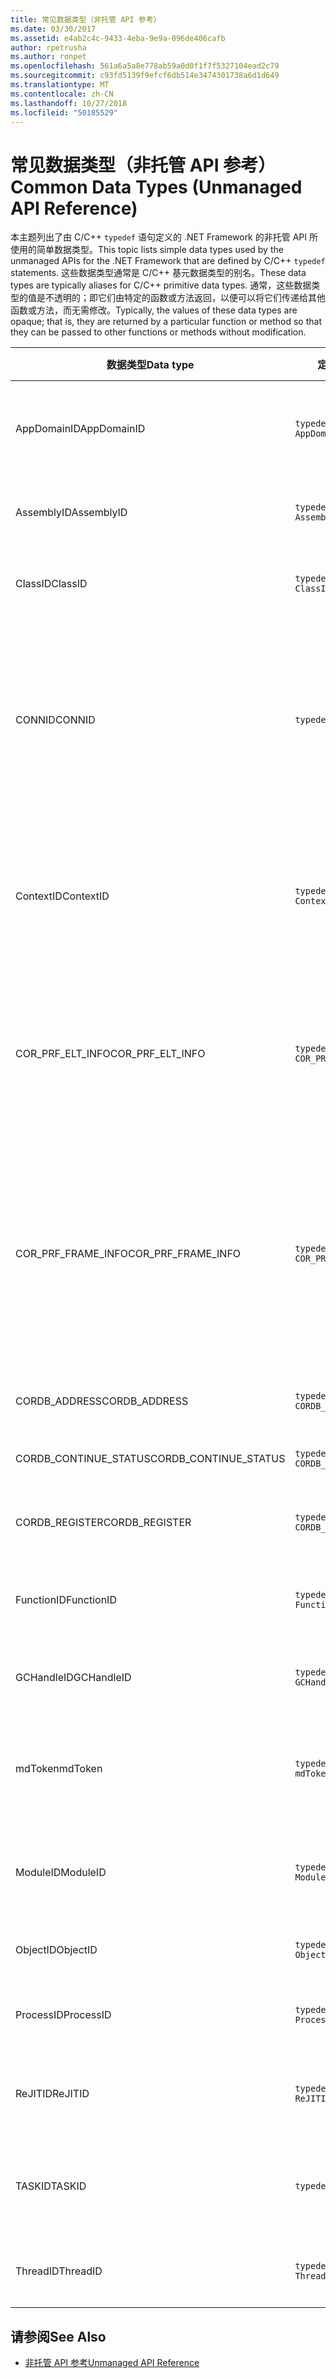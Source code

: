```yaml
---
title: 常见数据类型（非托管 API 参考）
ms.date: 03/30/2017
ms.assetid: e4ab2c4c-9433-4eba-9e9a-096de406cafb
author: rpetrusha
ms.author: ronpet
ms.openlocfilehash: 561a6a5a8e778ab59a0d0f1f7f5327104ead2c79
ms.sourcegitcommit: c93fd5139f9efcf6db514e3474301738a6d1d649
ms.translationtype: MT
ms.contentlocale: zh-CN
ms.lasthandoff: 10/27/2018
ms.locfileid: "50185529"
---
```

# <a name="common-data-types-unmanaged-api-reference"></a><span data-ttu-id="a5f90-102">常见数据类型（非托管 API 参考）</span><span class="sxs-lookup"><span data-stu-id="a5f90-102">Common Data Types (Unmanaged API Reference)</span></span>
<span data-ttu-id="a5f90-103">本主题列出了由 C/C++ `typedef` 语句定义的 .NET Framework 的非托管 API 所使用的简单数据类型。</span><span class="sxs-lookup"><span data-stu-id="a5f90-103">This topic lists simple data types used by the unmanaged APIs for the .NET Framework that are defined by C/C++ `typedef` statements.</span></span> <span data-ttu-id="a5f90-104">这些数据类型通常是 C/C++ 基元数据类型的别名。</span><span class="sxs-lookup"><span data-stu-id="a5f90-104">These data types are typically aliases for C/C++ primitive data types.</span></span> <span data-ttu-id="a5f90-105">通常，这些数据类型的值是不透明的；即它们由特定的函数或方法返回，以便可以将它们传递给其他函数或方法，而无需修改。</span><span class="sxs-lookup"><span data-stu-id="a5f90-105">Typically, the values of these data types are opaque; that is, they are returned by a particular function or method so that they can be passed to other functions or methods without modification.</span></span>  
  
|<span data-ttu-id="a5f90-106">数据类型</span><span class="sxs-lookup"><span data-stu-id="a5f90-106">Data type</span></span>|<span data-ttu-id="a5f90-107">定义</span><span class="sxs-lookup"><span data-stu-id="a5f90-107">Definition</span></span>|<span data-ttu-id="a5f90-108">定义位置</span><span class="sxs-lookup"><span data-stu-id="a5f90-108">Defined in</span></span>|<span data-ttu-id="a5f90-109">描述</span><span class="sxs-lookup"><span data-stu-id="a5f90-109">Description</span></span>|  
|---------------|----------------|----------------|-----------------|  
|<span data-ttu-id="a5f90-110">AppDomainID</span><span class="sxs-lookup"><span data-stu-id="a5f90-110">AppDomainID</span></span>|`typedef UINT_PTR AppDomainID;`|<span data-ttu-id="a5f90-111">corprof.h</span><span class="sxs-lookup"><span data-stu-id="a5f90-111">corprof.h</span></span>|<span data-ttu-id="a5f90-112">应用程序域的标识符。</span><span class="sxs-lookup"><span data-stu-id="a5f90-112">The identifier of an application domain.</span></span>|  
|<span data-ttu-id="a5f90-113">AssemblyID</span><span class="sxs-lookup"><span data-stu-id="a5f90-113">AssemblyID</span></span>|`typedef UINT_PTR AssemblyID;`|<span data-ttu-id="a5f90-114">corprof.h</span><span class="sxs-lookup"><span data-stu-id="a5f90-114">corprof.h</span></span>|<span data-ttu-id="a5f90-115">程序集的标识符。</span><span class="sxs-lookup"><span data-stu-id="a5f90-115">The identifier of an assembly.</span></span>|  
|<span data-ttu-id="a5f90-116">ClassID</span><span class="sxs-lookup"><span data-stu-id="a5f90-116">ClassID</span></span>|`typedef UINT_PTR ClassID;`|<span data-ttu-id="a5f90-117">corprof.h</span><span class="sxs-lookup"><span data-stu-id="a5f90-117">corprof.h</span></span>|<span data-ttu-id="a5f90-118">托管类的标识符。</span><span class="sxs-lookup"><span data-stu-id="a5f90-118">The identifier of a managed class.</span></span>|  
|<span data-ttu-id="a5f90-119">CONNID</span><span class="sxs-lookup"><span data-stu-id="a5f90-119">CONNID</span></span>|`typedef DWORD CONNID;`|<span data-ttu-id="a5f90-120">cordebug.h、mscoree.h</span><span class="sxs-lookup"><span data-stu-id="a5f90-120">cordebug.h, mscoree.h</span></span>|<span data-ttu-id="a5f90-121">已连接到 Microsoft SQL Server 实例的线程的连接标识符。</span><span class="sxs-lookup"><span data-stu-id="a5f90-121">The connection identifier for a thread that is connected to an instance of Microsoft SQL Server.</span></span>|  
|<span data-ttu-id="a5f90-122">ContextID</span><span class="sxs-lookup"><span data-stu-id="a5f90-122">ContextID</span></span>|`typedef UINT_PTR ContextID;`|<span data-ttu-id="a5f90-123">corprof.h</span><span class="sxs-lookup"><span data-stu-id="a5f90-123">corprof.h</span></span>|<span data-ttu-id="a5f90-124">与特定托管线程关联的上下文的标识符。</span><span class="sxs-lookup"><span data-stu-id="a5f90-124">The identifier of the context associated with a particular managed thread.</span></span>|  
|<span data-ttu-id="a5f90-125">COR_PRF_ELT_INFO</span><span class="sxs-lookup"><span data-stu-id="a5f90-125">COR_PRF_ELT_INFO</span></span>|`typedef UINT_PTR COR_PRF_ELT_INFO;`|<span data-ttu-id="a5f90-126">corprof.h</span><span class="sxs-lookup"><span data-stu-id="a5f90-126">corprof.h</span></span>|<span data-ttu-id="a5f90-127">表示有关特定堆栈帧的信息的不透明的句柄。</span><span class="sxs-lookup"><span data-stu-id="a5f90-127">An opaque handle that represents information about a particular stack frame.</span></span>|  
|<span data-ttu-id="a5f90-128">COR_PRF_FRAME_INFO</span><span class="sxs-lookup"><span data-stu-id="a5f90-128">COR_PRF_FRAME_INFO</span></span>|`typedef UINT_PTR COR_PRF_FRAME_INFO;`|<span data-ttu-id="a5f90-129">corprof.h</span><span class="sxs-lookup"><span data-stu-id="a5f90-129">corprof.h</span></span>|<span data-ttu-id="a5f90-130">指向堆栈帧的不透明的句柄。</span><span class="sxs-lookup"><span data-stu-id="a5f90-130">An opaque handle that points to a stack frame.</span></span> <span data-ttu-id="a5f90-131">此句柄仅在其传递到的回调过程中有效。</span><span class="sxs-lookup"><span data-stu-id="a5f90-131">It is valid only during the callback to which it is passed.</span></span>|  
|<span data-ttu-id="a5f90-132">CORDB_ADDRESS</span><span class="sxs-lookup"><span data-stu-id="a5f90-132">CORDB_ADDRESS</span></span>|`typedef ULONG64 CORDB_ADDRESS;`|<span data-ttu-id="a5f90-133">cordebug.h</span><span class="sxs-lookup"><span data-stu-id="a5f90-133">cordebug.h</span></span>|<span data-ttu-id="a5f90-134">内存中的地址。</span><span class="sxs-lookup"><span data-stu-id="a5f90-134">An address in memory.</span></span>|  
|<span data-ttu-id="a5f90-135">CORDB_CONTINUE_STATUS</span><span class="sxs-lookup"><span data-stu-id="a5f90-135">CORDB_CONTINUE_STATUS</span></span>|`typedef DWORD CORDB_CONTINUE_STATUS;`|<span data-ttu-id="a5f90-136">cordebug.h</span><span class="sxs-lookup"><span data-stu-id="a5f90-136">cordebug.h</span></span>|<span data-ttu-id="a5f90-137">继续状态。</span><span class="sxs-lookup"><span data-stu-id="a5f90-137">The continuation status.</span></span>|  
|<span data-ttu-id="a5f90-138">CORDB_REGISTER</span><span class="sxs-lookup"><span data-stu-id="a5f90-138">CORDB_REGISTER</span></span>|`typedef ULONG64 CORDB_REGISTER;`|<span data-ttu-id="a5f90-139">cordebug.h</span><span class="sxs-lookup"><span data-stu-id="a5f90-139">cordebug.h</span></span>|<span data-ttu-id="a5f90-140">CPU 寄存器的值。</span><span class="sxs-lookup"><span data-stu-id="a5f90-140">The value of a CPU register.</span></span>|  
|<span data-ttu-id="a5f90-141">FunctionID</span><span class="sxs-lookup"><span data-stu-id="a5f90-141">FunctionID</span></span>|`typedef UINT_PTR FunctionID;`|<span data-ttu-id="a5f90-142">corprof.h</span><span class="sxs-lookup"><span data-stu-id="a5f90-142">corprof.h</span></span>|<span data-ttu-id="a5f90-143">函数或方法的标识符。</span><span class="sxs-lookup"><span data-stu-id="a5f90-143">The identifier of a function or method.</span></span>|  
|<span data-ttu-id="a5f90-144">GCHandleID</span><span class="sxs-lookup"><span data-stu-id="a5f90-144">GCHandleID</span></span>|`typedef UINT_PTR GCHandleID;`|<span data-ttu-id="a5f90-145">corprof.h</span><span class="sxs-lookup"><span data-stu-id="a5f90-145">corprof.h</span></span>|<span data-ttu-id="a5f90-146">垃圾回收句柄。</span><span class="sxs-lookup"><span data-stu-id="a5f90-146">A garbage collection handle.</span></span>|  
|<span data-ttu-id="a5f90-147">mdToken</span><span class="sxs-lookup"><span data-stu-id="a5f90-147">mdToken</span></span>|`typedef UINT32 mdToken;`|<span data-ttu-id="a5f90-148">corprof.h</span><span class="sxs-lookup"><span data-stu-id="a5f90-148">corprof.h</span></span>|<span data-ttu-id="a5f90-149">元数据标记（元数据表中的某行）。</span><span class="sxs-lookup"><span data-stu-id="a5f90-149">A   metadata token (a row in a metadata table).</span></span>|  
|<span data-ttu-id="a5f90-150">ModuleID</span><span class="sxs-lookup"><span data-stu-id="a5f90-150">ModuleID</span></span>|`typedef UINT_PTR ModuleID;`|<span data-ttu-id="a5f90-151">corprof.h</span><span class="sxs-lookup"><span data-stu-id="a5f90-151">corprof.h</span></span>|<span data-ttu-id="a5f90-152">程序集模块的标识符。</span><span class="sxs-lookup"><span data-stu-id="a5f90-152">The identifier of an assembly module.</span></span>|  
|<span data-ttu-id="a5f90-153">ObjectID</span><span class="sxs-lookup"><span data-stu-id="a5f90-153">ObjectID</span></span>|`typedef UINT_PTR ObjectID;`|<span data-ttu-id="a5f90-154">corprof.h</span><span class="sxs-lookup"><span data-stu-id="a5f90-154">corprof.h</span></span>|<span data-ttu-id="a5f90-155">对象的标识符。</span><span class="sxs-lookup"><span data-stu-id="a5f90-155">The identifier of an object.</span></span>|  
|<span data-ttu-id="a5f90-156">ProcessID</span><span class="sxs-lookup"><span data-stu-id="a5f90-156">ProcessID</span></span>|`typedef UINT_PTR ProcessID;`|<span data-ttu-id="a5f90-157">corprof.h</span><span class="sxs-lookup"><span data-stu-id="a5f90-157">corprof.h</span></span>|<span data-ttu-id="a5f90-158">托管进程的标识符。</span><span class="sxs-lookup"><span data-stu-id="a5f90-158">The identifier of a managed process.</span></span>|  
|<span data-ttu-id="a5f90-159">ReJITID</span><span class="sxs-lookup"><span data-stu-id="a5f90-159">ReJITID</span></span>|`typedef UINT_PTR ReJITID;`|<span data-ttu-id="a5f90-160">corprof.h</span><span class="sxs-lookup"><span data-stu-id="a5f90-160">corprof.h</span></span>|<span data-ttu-id="a5f90-161">实时编译的函数的标识符。</span><span class="sxs-lookup"><span data-stu-id="a5f90-161">The identifier of a jitted function.</span></span>|  
|<span data-ttu-id="a5f90-162">TASKID</span><span class="sxs-lookup"><span data-stu-id="a5f90-162">TASKID</span></span>|`typedef UINT64 TASKID;`|<span data-ttu-id="a5f90-163">cordebug.h、mscoree.h</span><span class="sxs-lookup"><span data-stu-id="a5f90-163">cordebug.h, mscoree.h</span></span>|<span data-ttu-id="a5f90-164">标识符[ICLRTask](../../../docs/framework/unmanaged-api/hosting/iclrtask-interface.md)实例。</span><span class="sxs-lookup"><span data-stu-id="a5f90-164">The identifier of an [ICLRTask](../../../docs/framework/unmanaged-api/hosting/iclrtask-interface.md) instance.</span></span>|  
|<span data-ttu-id="a5f90-165">ThreadID</span><span class="sxs-lookup"><span data-stu-id="a5f90-165">ThreadID</span></span>|`typedef UINT_PTR ThreadID;`|<span data-ttu-id="a5f90-166">corprof.h</span><span class="sxs-lookup"><span data-stu-id="a5f90-166">corprof.h</span></span>|<span data-ttu-id="a5f90-167">托管线程的标识符。</span><span class="sxs-lookup"><span data-stu-id="a5f90-167">The identifier of a managed thread.</span></span>|  
  
## <a name="see-also"></a><span data-ttu-id="a5f90-168">请参阅</span><span class="sxs-lookup"><span data-stu-id="a5f90-168">See Also</span></span>  
- [<span data-ttu-id="a5f90-169">非托管 API 参考</span><span class="sxs-lookup"><span data-stu-id="a5f90-169">Unmanaged API Reference</span></span>](../../../docs/framework/unmanaged-api/index.md)
